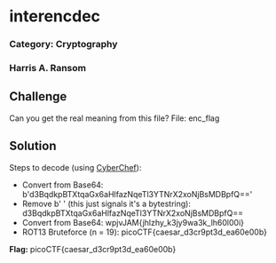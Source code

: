 # interencdec
### Category: Cryptography
### Harris A. Ransom

## Challenge
Can you get the real meaning from this file?
File: enc_flag

## Solution
Steps to decode (using [CyberChef](https://cyberchef.org)):
- Convert from Base64: b'd3BqdkpBTXtqaGx6aHlfazNqeTl3YTNrX2xoNjBsMDBpfQ=='
- Remove b' ' (this just signals it's a bytestring): d3BqdkpBTXtqaGx6aHlfazNqeTl3YTNrX2xoNjBsMDBpfQ==
- Convert from Base64: wpjvJAM{jhlzhy_k3jy9wa3k_lh60l00i}
- ROT13 Bruteforce (n = 19): picoCTF{caesar_d3cr9pt3d_ea60e00b}

**Flag:** picoCTF{caesar_d3cr9pt3d_ea60e00b}